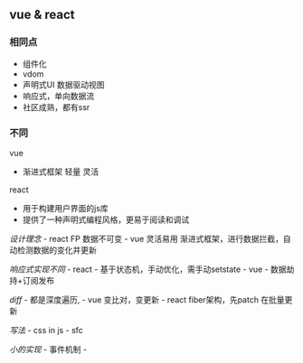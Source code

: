 

## vue & react

### 相同点

- 组件化
- vdom
- 声明式UI 数据驱动视图
- 响应式，单向数据流
- 社区成熟，都有ssr

### 不同


vue 
- 渐进式框架 轻量 灵活



react
- 用于构建用户界面的js库
- 提供了一种声明式编程风格，更易于阅读和调试

*设计理念*
    - react FP 数据不可变
    - vue 灵活易用 渐进式框架，进行数据拦截，自动检测数据的变化并更新

*响应式实现不同*
    - react 
        - 基于状态机，手动优化，需手动setstate
    - vue
        - 数据劫持+订阅发布

*diff*
    -  都是深度遍历,
    - vue 变比对，变更新
    - react fiber架构，先patch 在批量更新

*写法*
    - css in js
    - sfc

*小的实现*
    - 事件机制
    - 